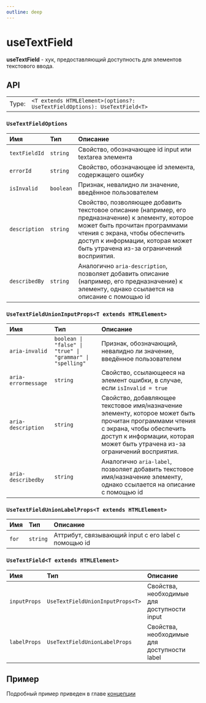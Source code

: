 ```yaml
---
outline: deep
---
```


# useTextField

**useTextField** - хук, предоставляющий доступность для элементов текстового ввода.

## API

|       |                                                                  |
| ----: |:-----------------------------------------------------------------|
| Type: | `<T extends HTMLElement>(options?: UseTextFieldOptions): UseTextField<T>` |

### `UseTextFieldOptions`

| Имя               | Тип      | Описание    |
|:-------------------|:-----------|:-----------|
| `textFieldId`  | `string`   | Свойство, обозначающее id input или textarea элемента  | 
| `errorId`  | `string`   | Свойство, обозначающее id элемента, содержащего ошибку  | 
| `isInvalid`  | `boolean`   | Признак, невалидно ли значение, введённое пользователем  | 
| `description`  | `string`   | Свойство, позволяющее добавить текстовое описание (например, его предназначение) к элементу, которое может быть прочитан программами чтения с экрана, чтобы обеспечить доступ к информации, которая может быть утрачена из-за ограничений восприятия.  | 
| `describedBy`  | `string`   | Аналогично `aria-description`, позволяет добавить описание (например, его предназначение) к элементу, однако ссылается на описание с помощью id  | 

### `UseTextFieldUnionInputProps<T extends HTMLElement>`

| Имя               | Тип      | Описание    |
|:-------------------|:-----------|:-----------|
| `aria-invalid`  | `boolean \| "false" \| "true" \| "grammar" \| "spelling"`   | Признак, обозначающий, невалидно ли значение, введённое пользователем  | 
| `aria-errormessage`  | `string`   | Свойство, ссылающееся на элемент ошибки, в случае, если `isInvalid = true`  | 
| `aria-description`  | `string`   | Свойство, добавляющее текстовое имя/назначение элементу, которое может быть прочитан программами чтения с экрана, чтобы обеспечить доступ к информации, которая может быть утрачена из-за ограничений восприятия.  | 
| `aria-describedby`  | `string`   | Аналогично `aria-label`, позволяет добавить текстовое имя/назначение элементу, однако ссылается на описание с помощью id  | 

### `UseTextFieldUnionLabelProps<T extends HTMLElement>`

| Имя               | Тип      | Описание    |
|:-------------------|:-----------|:-----------|
| `for`  | `string`   | Аттрибут, связывающий input с его label с помощью id  | 

### `UseTextField<T extends HTMLElement>`

| Имя               | Тип      | Описание    |
|:-------------------|:-----------|:-----------|
| `inputProps`  | `UseTextFieldUnionInputProps<T>`   | Свойства, необходимые для доступности input  | 
| `labelProps`  | `UseTextFieldUnionLabelProps`   | Свойства, необходимые для доступности label  | 

## Пример

Подробный пример приведен в главе [концепции](/textfield/conceptions)
